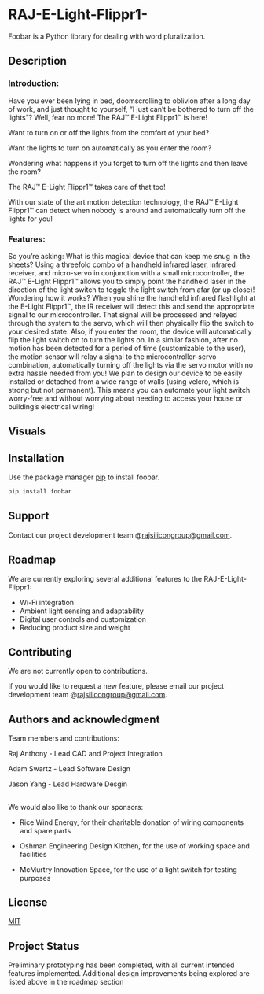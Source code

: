 # RAJ-E-Light-Flippr1-

Foobar is a Python library for dealing with word pluralization.

## Description
### Introduction:
Have you ever been lying in bed, doomscrolling to oblivion after a long day of work, and just thought to yourself, “I just can’t be bothered to turn off the lights”? Well, fear no more! The RAJ™ E-Light Flippr1™ is here!

Want to turn on or off the lights from the comfort of your bed?

Want the lights to turn on automatically as you enter the room?

Wondering what happens if you forget to turn off the lights and then leave the room? 

The RAJ™ E-Light Flippr1™ takes care of that too! 

With our state of the art motion detection technology, the RAJ™ E-Light Flippr1™ can detect when nobody is around and automatically turn off the lights for you!

### Features:
So you’re asking: What is this magical device that can keep me snug in the sheets? Using a threefold combo of a handheld infrared laser, infrared receiver, and micro-servo in conjunction with a small microcontroller, the RAJ™ E-Light Flippr1™ allows you to simply point the handheld laser in the direction of the light switch to toggle the light switch from afar (or up close)! Wondering how it works? When you shine the handheld infrared flashlight at the E-Light Flippr1™, the IR receiver will detect this and send the appropriate signal to our microcontroller. That signal will be processed and relayed through the system to the servo, which will then physically flip the switch to your desired state. Also, if you enter the room, the device will automatically flip the light switch on to turn the lights on. In a similar fashion, after no motion has been detected for a period of time (customizable to the user), the motion sensor will relay a signal to the microcontroller-servo combination, automatically turning off the lights via the servo motor with no extra hassle needed from you! We plan to design our device to be easily installed or detached from a wide range of walls (using velcro, which is strong but not permanent). This means you can automate your light switch worry-free and without worrying about needing to access your house or building’s electrical wiring!

## Visuals

## Installation


Use the package manager [pip](https://pip.pypa.io/en/stable/) to install foobar.

```bash
pip install foobar
```


## Support
Contact our project development team @rajsilicongroup@gmail.com.

## Roadmap
We are currently exploring several additional features to the RAJ-E-Light-Flippr1: <br />

- Wi-Fi integration
- Ambient light sensing and adaptability
- Digital user controls and customization
- Reducing product size and weight


## Contributing

We are not currently open to contributions. 

If you would like to request a new feature, please email our project development team @rajsilicongroup@gmail.com.

## Authors and acknowledgment  
Team members and contributions:  

Raj Anthony - Lead CAD and Project Integration

Adam Swartz - Lead Software Design

Jason Yang - Lead Hardware Desgin  
##
We would also like to thank our sponsors:

- Rice Wind Energy, for their charitable donation of wiring components and spare parts

- Oshman Engineering Design Kitchen, for the use of working space and facilities 

- McMurtry Innovation Space, for the use of a light switch for testing purposes

## License

[MIT](https://choosealicense.com/licenses/mit/)

## Project Status

Preliminary prototyping has been completed, with all current intended features implemented. 
Additional design improvements being explored are listed above in the roadmap section
